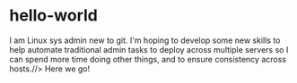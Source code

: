 # hello-world
<My project to learn how this works to make life easier./>
I am Linux sys admin new to git. I'm hoping to develop some new skills to help automate traditional admin tasks to deploy across multiple servers so I can spend more time doing other things, and to ensure consistency across hosts.//>
Here we go!
